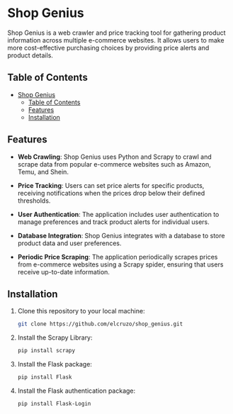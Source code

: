 # Shop Genius

Shop Genius is a web crawler and price tracking tool for gathering product information across multiple e-commerce websites. It allows users to make more cost-effective purchasing choices by providing price alerts and product details.

## Table of Contents

- [Shop Genius](#shop-genius)
  - [Table of Contents](#table-of-contents)
  - [Features](#features)
  - [Installation](#installation)

## Features

- **Web Crawling**: Shop Genius uses Python and Scrapy to crawl and scrape data from popular e-commerce websites such as Amazon, Temu, and Shein.

- **Price Tracking**: Users can set price alerts for specific products, receiving notifications when the prices drop below their defined thresholds.

- **User Authentication**: The application includes user authentication to manage preferences and track product alerts for individual users.

- **Database Integration**: Shop Genius integrates with a database to store product data and user preferences.

- **Periodic Price Scraping**: The application periodically scrapes prices from e-commerce websites using a Scrapy spider, ensuring that users receive up-to-date information.

## Installation

1. Clone this repository to your local machine:

   ```bash
   git clone https://github.com/elcruzo/shop_genius.git
   ```

2. Install the Scrapy Library:

   ```bash
   pip install scrapy
   ```

3. Install the Flask package:

   ```bash
   pip install Flask
   ```

4. Install the Flask authentication package:

   ```bash
   pip install Flask-Login
   ```
 
